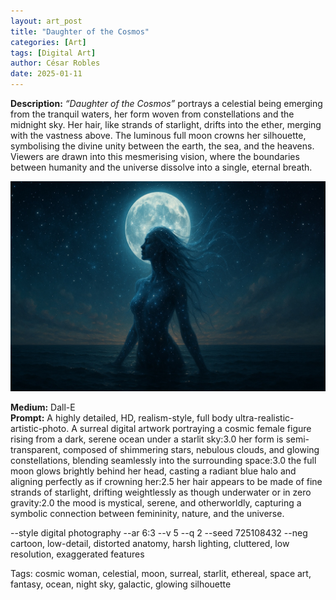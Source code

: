 ```yaml
---
layout: art_post
title: "Daughter of the Cosmos"
categories: [Art]
tags: [Digital Art]
author: César Robles
date: 2025-01-11
---
```

**Description:** *“Daughter of the Cosmos”* portrays a celestial being emerging from the tranquil waters, her form woven from constellations and the midnight sky. Her hair, like strands of starlight, drifts into the ether, merging with the vastness above. The luminous full moon crowns her silhouette, symbolising the divine unity between the earth, the sea, and the heavens. Viewers are drawn into this mesmerising vision, where the boundaries between humanity and the universe dissolve into a single, eternal breath.

![Daughter of the Cosmos](/imag/digital_art/daughter_of_the_cosmos.jpg)

**Medium:** Dall-E\
**Prompt:** A highly detailed, HD, realism-style, full body ultra-realistic-artistic-photo. A surreal digital artwork portraying a cosmic female figure rising from a dark, serene ocean under a starlit sky:3.0 her form is semi-transparent, composed of shimmering stars, nebulous clouds, and glowing constellations, blending seamlessly into the surrounding space:3.0 the full moon glows brightly behind her head, casting a radiant blue halo and aligning perfectly as if crowning her:2.5 her hair appears to be made of fine strands of starlight, drifting weightlessly as though underwater or in zero gravity:2.0 the mood is mystical, serene, and otherworldly, capturing a symbolic connection between femininity, nature, and the universe.

--style digital photography --ar 6:3 --v 5 --q 2 --seed 725108432 --neg cartoon, low-detail, distorted anatomy, harsh lighting, cluttered, low resolution, exaggerated features

Tags: cosmic woman, celestial, moon, surreal, starlit, ethereal, space art, fantasy, ocean, night sky, galactic, glowing silhouette